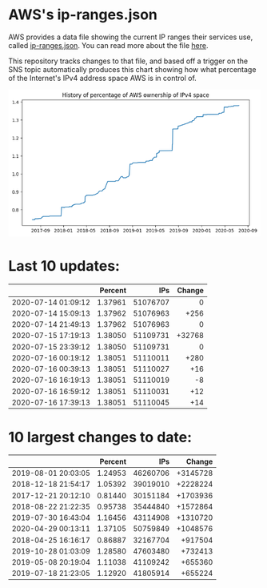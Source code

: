 # AWS's ip-ranges.json

AWS provides a data file showing the current IP ranges their
services use, called [ip-ranges.json](https://ip-ranges.amazonaws.com/ip-ranges.json).  You 
can read more about the file [here](https://docs.aws.amazon.com/general/latest/gr/aws-ip-ranges.html).

This repository tracks changes to that file, and based off a trigger on the SNS topic 
automatically produces this chart showing how what percentage of the Internet's IPv4 
address space AWS is in control of.

![History of AWS](history_count.png)

# Last 10 updates:

| | Percent | IPs | Change |
| :--- | ---: | ---: | ---: |
| 2020-07-14 01:09:12 | 1.37961 | 51076707 | 0 |
| 2020-07-14 15:09:13 | 1.37962 | 51076963 | +256 |
| 2020-07-14 21:49:13 | 1.37962 | 51076963 | 0 |
| 2020-07-15 17:19:13 | 1.38050 | 51109731 | +32768 |
| 2020-07-15 23:39:12 | 1.38050 | 51109731 | 0 |
| 2020-07-16 00:19:12 | 1.38051 | 51110011 | +280 |
| 2020-07-16 00:39:13 | 1.38051 | 51110027 | +16 |
| 2020-07-16 16:19:13 | 1.38051 | 51110019 | -8 |
| 2020-07-16 16:59:12 | 1.38051 | 51110031 | +12 |
| 2020-07-16 17:39:13 | 1.38051 | 51110045 | +14 |


# 10 largest changes to date:

| | Percent | IPs | Change |
| :--- | ---: | ---: | ---: |
| 2019-08-01 20:03:05 | 1.24953 | 46260706 | +3145728 |
| 2018-12-18 21:54:17 | 1.05392 | 39019010 | +2228224 |
| 2017-12-21 20:12:10 | 0.81440 | 30151184 | +1703936 |
| 2018-08-22 21:22:35 | 0.95738 | 35444840 | +1572864 |
| 2019-07-30 16:43:04 | 1.16456 | 43114908 | +1310720 |
| 2020-04-29 00:13:11 | 1.37105 | 50759849 | +1048576 |
| 2018-04-25 16:16:17 | 0.86887 | 32167704 | +917504 |
| 2019-10-28 01:03:09 | 1.28580 | 47603480 | +732413 |
| 2019-05-08 20:19:04 | 1.11038 | 41109242 | +655360 |
| 2019-07-18 21:23:05 | 1.12920 | 41805914 | +655224 |
